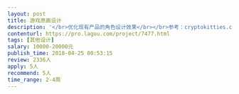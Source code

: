 ```yaml
---                
layout: post       
title: 游戏原画设计           
description: '</br>优化现有产品的角色设计效果</br></br>参考：cryptokitties.co</br>         etmon.cc/market</br></br>人员要求：</br></br>1、能熟练使用及掌握Photoshop，Painter，3Dmax等软件； </br></br>2、有很强的手绘能力，热爱游戏，沟通及学习能力强，有责任心，有良好的团队精神； </br></br>3、有深厚的色彩和造型基础,能迅速准确地表达出设定要求的人物； </br></br>4、有大型网游研发经验优先； </br></br>5、附上能证明您能力的相关作品。</br>'     
contenturl: https://pro.lagou.com/project/7477.html      
tags: [其他设计]            
salary: 10000-20000元          
publish_time: 2018-04-25 00:53:15         
review: 2336人                   
apply: 5人                   
recommend: 5人                   
time_range: 2-4周              
---                 
```

